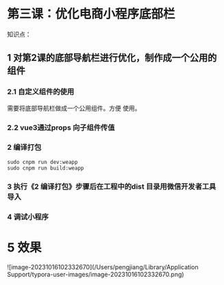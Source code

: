 # 第三课：优化电商小程序底部栏

知识点：

## 1  对第2课的底部导航栏进行优化，制作成一个公用的组件 

### 2.1  自定义组件的使用

需要将底部导航栏做成一个公用组件。方便 使用。

### 2.2 vue3通过props  向子组件传值





### 2  编译打包

```
sudo cnpm run dev:weapp
sudo cnpm run build:weapp
```



### 3 执行《2  编译打包》步骤后在工程中的dist 目录用微信开发者工具导入



### 4 调试小程序



# 5 效果 



![image-20231016102332670](/Users/pengjiang/Library/Application Support/typora-user-images/image-20231016102332670.png)















